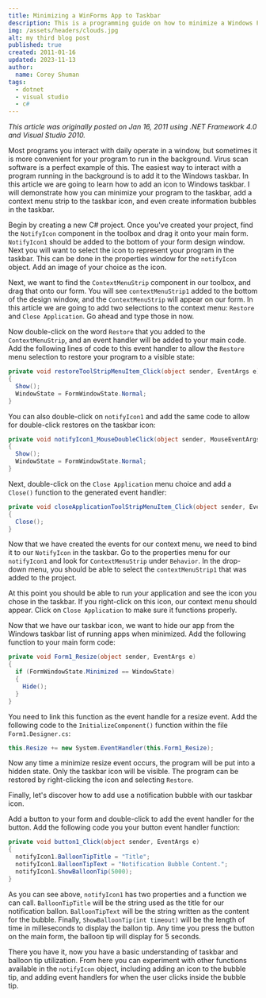```yaml
---
title: Minimizing a WinForms App to Taskbar
description: This is a programming guide on how to minimize a Windows Forms Application to the Taskbar, as well as show Taskbar notifications.
img: /assets/headers/clouds.jpg
alt: my third blog post
published: true
created: 2011-01-16
updated: 2023-11-13
author: 
  name: Corey Shuman
tags: 
  - dotnet
  - visual studio
  - c#
---
```


_This article was originally posted on Jan 16, 2011 using .NET Framework 4.0 and Visual Studio 2010._

Most programs you interact with daily operate in a window, but sometimes it is more convenient for your program to run in the background. Virus scan software is a perfect example of this. The easiest way to interact with a program running in the background is to add it to the Windows taskbar. In this article we are going to learn how to add an icon to Windows taskbar. I will demonstrate how you can minimize your program to the taskbar, add a context menu strip to the taskbar icon, and even create information bubbles in the taskbar.

Begin by creating a new C# project. Once you've created your project, find the `NotifyIcon` component in the toolbox and drag it onto your main form. `NotifyIcon1` should be added to the bottom of your form design window. Next you will want to select the icon to represent your program in the taskbar. This can be done in the properties window for the `notifyIcon` object. Add an image of your choice as the icon.

<position justify="center">
  <progressive-image src="/assets/posts/winform-hide-to-taskbar/taskbar-01.jpg" alt="a scenic desert" size="large" >
  </progressive-image>
</position>

Next, we want to find the `ContextMenuStrip` component in our toolbox, and drag that onto our form. You will see `contextMenuStrip1` added to the bottom of the design window, and the `ContextMenuStrip` will appear on our form. In this article we are going to add two selections to the context menu: `Restore` and `Close Application`. Go ahead and type those in now.

<position justify="center">
  <progressive-image src="/assets/posts/winform-hide-to-taskbar/taskbar-02.png" alt="a scenic desert" size="large" >
  </progressive-image>
</position>

Now double-click on the word `Restore` that you added to the `ContextMenuStrip`, and an event handler will be added to your main code. Add the following lines of code to this event handler to allow the `Restore` menu selection to restore your program to a visible state:

```cs
private void restoreToolStripMenuItem_Click(object sender, EventArgs e)
{
  Show();
  WindowState = FormWindowState.Normal;
}
```

You can also double-click on `notifyIcon1` and add the same code to allow for double-click restores on the taskbar icon:

```cs
private void notifyIcon1_MouseDoubleClick(object sender, MouseEventArgs e)
{
  Show();
  WindowState = FormWindowState.Normal;
}
```

Next, double-click on the `Close Application` menu choice and add a `Close()` function to the generated event handler:

```cs
private void closeApplicationToolStripMenuItem_Click(object sender, EventArgs e)
{
  Close();
}
```

Now that we have created the events for our context menu, we need to bind it to our `NotifyIcon` in the taskbar. Go to the properties menu for our `notifyIcon1` and look for `ContextMenuStrip` under `Behavior`. In the drop-down menu, you should be able to select the `contextMenuStrip1` that was added to the project.

At this point you should be able to run your application and see the icon you chose in the taskbar. If you right-click on this icon, our context menu should appear. Click on `Close Application` to make sure it functions properly.

Now that we have our taskbar icon, we want to hide our app from the Windows taskbar list of running apps when minimized. Add the following function to your main form code:

```cs
private void Form1_Resize(object sender, EventArgs e)
{
  if (FormWindowState.Minimized == WindowState)
  {
    Hide();
  }
}
```

You need to link this function as the event handle for a resize event. Add the following code to the `InitializeComponent()` function within the file `Form1.Designer.cs`:

```cs
this.Resize += new System.EventHandler(this.Form1_Resize);
```

Now any time a minimize resize event occurs, the program will be put into a hidden state. Only the taskbar icon will be visible. The program can be restored by right-clicking the icon and selecting `Restore`.

<position justify="center">
  <progressive-image src="/assets/posts/winform-hide-to-taskbar/taskbar-03.png" alt="a scenic desert" size="large" >
  </progressive-image>
</position>

Finally, let's discover how to add use a notification bubble with our taskbar icon.

Add a button to your form and double-click to add the event handler for the button. Add the following code you your button event handler function:

```cs
private void button1_Click(object sender, EventArgs e)
{
  notifyIcon1.BalloonTipTitle = "Title";
  notifyIcon1.BalloonTipText = "Notification Bubble Content.";
  notifyIcon1.ShowBalloonTip(5000);
}
```

As you can see above, `notifyIcon1` has two properties and a function we can call. `BalloonTipTitle` will be the string used as the title for our notification ballon. `BalloonTipText` will be the string written as the content for the bubble. Finally, `ShowBalloonTip(int timeout)` will be the length of time in milleseconds to display the ballon tip. Any time you press the button on the main form, the balloon tip will display for 5 seconds.

<position justify="center">
  <progressive-image src="/assets/posts/winform-hide-to-taskbar/taskbar-04.png" alt="a scenic desert" size="large" >
  </progressive-image>
</position>

There you have it, now you have a basic understanding of taskbar and balloon tip utilization. From here you can experiment with other functions available in the `notifyIcon` object, including adding an icon to the bubble tip, and adding event handlers for when the user clicks inside the bubble tip.
